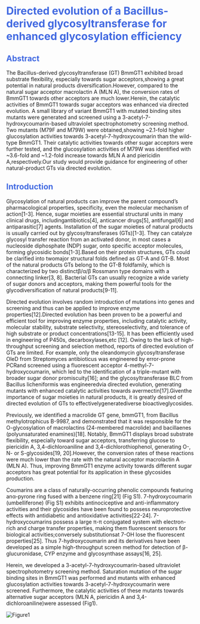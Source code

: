 
# <span style="color:royalblue"> **Directed evolution of a Bacillus-derived glycosyltransferase for enhanced glycosylation efficiency** </span>

## <span style="color:royalblue"> **Abstract** </span>
The Bacillus-derived glycosyltransferase (GT) BmmGT1 exhibited broad substrate flexibility, especially towards sugar acceptors,showing a great potential in natural products diversification.However, compared to the natural sugar acceptor macrolactin A (MLN A), the conversion rates of BmmGT1 towards other acceptors are much lower.Herein, the catalytic activities of BmmGT1 towards sugar acceptors was enhanced via directed evolution. A small library of variant BmmGT1 with mutated binding sites mutants were generated and screened using a 3-acetyl-7-hydroxycoumarin-based ultraviolet spectrophotometry screening method. Two mutants (M79F and M79W) were obtained,showing ~2.1-fold higher glucosylation activities towards 3-acetyl-7-hydroxycoumarin than the wild-type BmmGT1. Their catalytic activities towards other sugar acceptors were further tested, and the glucosylation activities of M79W was identified with ~3.6-fold and ~1.2-fold increase towards MLN A and piericidin A,respectively.Our study would provide guidance for engineering of other natural-product GTs via directed evolution.
  
## <span style="color:royalblue"> **Introduction** </span>
Glycosylation of natural products can improve the parent compound’s pharmacological properties, specificity, even the molecular mechanism of action[1-3]. Hence, sugar moieties are essential structural units in many clinical drugs, includingantibiotics[4], anticancer drugs[5], antifungal[6] and antiparasitic[7] agents. Installation of the sugar moieties of natural products is usually carried out by glycosyltransferases (GTs)[1-3]. They can catalyze glycosyl transfer reaction from an activated donor, in most cases a nucleoside diphosphate (NDP) sugar, onto specific acceptor molecules, forming glycosidic bonds[1-3].Based on their protein structures, GTs could be clarified into twomajor structural folds defined as GT-A and GT-B. Most of the natural products GTs belong to the GT-B foldfamily, which is characterized by two distinctβ/α/β Rossmann type domains with a connecting linker[3, 8]. Bacterial GTs can usually recognize a wide variety of sugar donors and acceptors, making them powerful tools for the glycodiversification of natural products[9-11].

Directed evolution involves random introduction of mutations into genes and screening and thus can be applied to improve enzyme properties[12].Directed evolution has been proven to be a powerful and efficient tool for improving enzyme properties, including catalytic activity, molecular stability, substrate selectivity, stereoselectivity, and tolerance of high substrate or product concentrations[13-15]. It has been efficiently used in engineering of P450s, decarboxylases,etc [12]. Owing to the lack of high-throughput screening and selection method, reports of directed evolution of GTs are limited. For example, only the oleandomycin glycosyltransferase OleD from Streptomyces antibioticus was engineered by error-prone PCRand screened using a fluorescent acceptor 4-methyl-7-hydroxycoumarin, which led to the identification of a triple-mutant with broader sugar donor promiscuity[16]; and the glycosyltransferase BLC from Bacillus licheniformis was engineeredvia directed evolution, generating mutants with enhanced catalytic activities towards avermectin[17].Giventhe importance of sugar moieties in natural products, it is greatly desired of directed evolution of GTs to effectivelygeneratediverse bioactiveglycosides.
  
Previously, we identified a macrolide GT gene, bmmGT1, from Bacillus methylotrophicus B-9987, and demonstrated that it was responsible for the O-glycosylation of macrolactins (24-membered macrolide) and bacillaenes (polyunsaturated enamines)[18]. Notably, BmmGT1 displays broad substrate flexibility, especially toward sugar acceptors, transferring glucose to piericidin A, 3,4-dichloroaniline and 3,4-dichlorothiophenol, generating O-, N- or S-glycosides[19, 20].However, the conversion rates of these reactions were much lower than the rate with the natural acceptor macrolactin A (MLN A). Thus, improving BmmGT1 enzyme activity towards different sugar acceptors has great potential for its application in these glycosides production.
  
Coumarins are a class of naturally-occurring phenolic compounds featuring anα-pyrone ring fused with a benzene ring[21] (Fig S1). 7-hydroxycoumarin (umbelliferone) (Fig S1) exhibits antinociceptive and anti-inflammatory activities and their glycosides have been found to possess neuroprotective effects with antidiabetic and antioxidative activities[22-24]. 7-hydroxycoumarins possess a large π-π conjugated system with electron-rich and charge transfer properties, making them fluorescent sensors for biological activities;conversely substitutionsat 7-OH lose the fluorescent properties[25]. Thus 7-hydroxycoumarin and its derivatives have been developed as a simple high-throughput screen method for detection of β-glucuronidase, CYP enzyme and glycosynthase assays[16, 25].
  
Herein, we developed a 3-acetyl-7-hydroxycoumarin-based ultraviolet spectrophotometry screening method. Saturation mutation of the sugar binding sites in BmmGT1 was performed and mutants with enhanced glucosylation activities towards 3-acetyl-7-hydroxycoumarin were screened. Furthermore, the catalytic activities of these mutants towards alternative sugar acceptors (MLN A, piericidin A and 3,4-dichloroaniline)were assessed (Fig1). 
  
<img  alt="Figure1" src="https://cdn.jsdelivr.net/gh/lilywang23/images/figure1.png">

